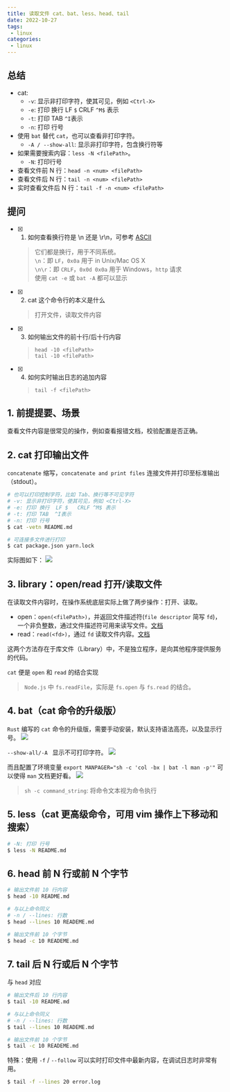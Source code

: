 ```yaml
---
title: 读取文件 cat、bat、less、head、tail
date: 2022-10-27
tags:
 - linux
categories: 
 - linux
---
```



## 总结
- cat:
  - `-v`: 显示非打印字符，使其可见，例如 `<Ctrl-X>` 
  - `-e`: 打印 换行  LF `$`   CRLF `^M$` 表示
  - `-t`: 打印 TAB  `^I`表示
  - `-n`: 打印 行号
- 使用 `bat` 替代 `cat`，也可以查看非打印字符。
  - `-A / --show-all`: 显示非打印字符，包含换行符等
- 如果需要搜索内容：`less -N <filePath>`。
  - `-N`: 打印行号
- 查看文件前 N 行：`head -n <num> <filePath>`
- 查看文件后 N 行：`tail -n <num> <filePath>`
- 实时查看文件后 N 行：`tail -f -n <num> <filePath>`


## 提问
- [x] 1. 如何查看换行符是 \n 还是 \r\n，可参考 [ASCII](https://devtool.tech/ascii/13)
  > 它们都是换行，用于不同系统。   
  `\n`：即 `LF`，`0x0a` 用于 in Unix/Mac OS X     
  `\n\r`：即 `CRLF`，`0x0d 0x0a` 用于 Windows，`http` 请求      
  使用 `cat -e` 或 `bat -A` 都可以显示 

- [x] 2. cat 这个命令行的本义是什么
  > 打开文件，读取文件内容
- [x] 3. 如何输出文件的前十行/后十行内容
  > `head -10 <filePath>`    
  `tail -10 <filePath>`
- [x] 4. 如何实时输出日志的追加内容
  > `tail -f <filePath>`



<!-- ## 疑问
- [ ] 1. -->




## 1. 前提提要、场景
查看文件内容是很常见的操作，例如查看报错文档，校验配置是否正确。




## 2. cat 打印输出文件
`concatenate` 缩写，`concatenate and print files` 连接文件并打印至标准输出（stdout）。

```bash
# 也可以打印控制字符，比如 Tab、换行等不可见字符
# -v: 显示非打印字符，使其可见，例如 <Ctrl-X> 
# -e: 打印 换行  LF $   CRLF ^M$ 表示
# -t: 打印 TAB  ^I表示
# -n: 打印 行号
$ cat -vetn README.md

# 可连接多文件进行打印
$ cat package.json yarn.lock
```

实际图如下：
![](../assets/1%2022.png)



## 3. library：open/read 打开/读取文件
在读取文件内容时，在操作系统底层实际上做了两步操作：打开、读取。
- open：`open(<filePath>)`，并返回文件描述符(`file descriptor` 简写 `fd`)，一个非负整数，通过文件描述符可用来读写文件。[文档](https://www.man7.org/linux/man-pages/man2/open.2.html)
- read：`read(<fd>)`，通过 `fd` 读取文件内容。[文档](https://www.man7.org/linux/man-pages/man2/read.2.html)

这两个方法存在于库文件（Library）中，不是独立程序，是向其他程序提供服务的代码。       

`cat` 便是 `open` 和 `read` 的结合实现


> `Node.js` 中 `fs.readFile`，实际是 `fs.open` 与 `fs.read` 的结合。




## 4. bat（cat 命令的升级版）
`Rust` 编写的 `cat` 命令的升级版，需要手动安装，默认支持语法高亮，以及显示行号。
![](../assets/2%2018.png)

`--show-all/-A ` 显示不可打印字符。
![](../assets/3%2014.png)

而且配置了环境变量 `export MANPAGER="sh -c 'col -bx | bat -l man -p'"` 可以使得 `man` 文档更好看。
![](../assets/4%2010.png)
> `sh -c command_string`: 将命令文本视为命令执行



## 5. less（cat 更高级命令，可用 vim 操作上下移动和搜索）
```bash
# -N: 打印 行号
$ less -N README.md
```



## 6. head 前 N 行或前 N 个字节

```bash
# 输出文件前 10 行内容
$ head -10 README.md

# 与以上命令同义
# -n / --lines: 行数
$ head --lines 10 READEME.md

# 输出文件前 10 个字节
$ head -c 10 READEME.md
```




## 7. tail 后 N 行或后 N 个字节
与 `head` 对应
```bash
# 输出文件后 10 行内容
$ tail -10 README.md

# 与以上命令同义
# -n / --lines: 行数
$ tail --lines 10 READEME.md

# 输出文件前 10 个字节
$ tail -c 10 READEME.md
```
特殊：使用 `-f` / `--follow` 可以实时打印文件中最新内容，在调试日志时非常有用。
```bash
$ tail -f --lines 20 error.log
```

